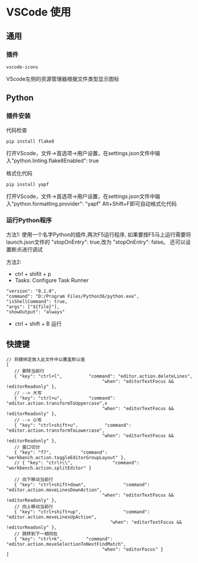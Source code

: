 # VSCode 使用
## 通用
### 插件

`vscode-icons`

VScode左侧的资源管理器根据文件类型显示图标

## Python
### 插件安装

代码检查

`pip install flake8`

打开VScode，文件->首选项->用户设置，在settings.json文件中输入"python.linting.flake8Enabled": true

格式化代码

`pip install yapf`

打开VScode，文件->首选项->用户设置，在settings.json文件中输入"python.formatting.provider": "yapf"
Alt+Shift+F即可自动格式化代码
### 运行Python程序
方法1:
使用一个名字Python的插件,两次F5运行程序,
如果要按F5马上运行需要将launch.json文件的 "stopOnEntry": true,改为 "stopOnEntry": false。
还可以设置断点进行调试
 
 方法2:
 * ctrl + shifit + p
 * Tasks: Configure Task Runner
 ```
"version": "0.1.0",
"command": "D:/Program Files/Python36/python.exe",
"isShellCommand": true,
"args": ["${file}"],
"showOutput": "always"
 ```
 * ctrl + shift + B 运行

 ## 快捷键

 ```
 // 将键绑定放入此文件中以覆盖默认值
[
    // 删除当前行
    { "key": "ctrl+l",          "command": "editor.action.deleteLines",
                                     "when": "editorTextFocus && !editorReadonly" },
    // --> 大写
    { "key": "ctrl+u",          "command": "editor.action.transformToUppercase",v
                                     "when": "editorTextFocus && !editorReadonly" },
    // --> 小写
    { "key": "ctrl+shift+u",          "command": "editor.action.transformToLowercase",
                                     "when": "editorTextFocus && !editorReadonly" },
    // 窗口切分
    { "key": "f7",           "command": "workbench.action.toggleEditorGroupLayout" },
    // { "key": "ctrl+\\",               "command": "workbench.action.splitEditor" }

    // 向下移动当前行
    { "key": "ctrl+shift+down",              "command": "editor.action.moveLinesDownAction",
                                     "when": "editorTextFocus && !editorReadonly" },
    // 向上移动当前行
    { "key": "ctrl+shift+up",                "command": "editor.action.moveLinesUpAction",
                                        "when": "editorTextFocus && !editorReadonly" },
    // 跳转到下一相同处
    { "key": "ctrl+k",         "command": "editor.action.moveSelectionToNextFindMatch",
                                     "when": "editorFocus" }
]
 ```
